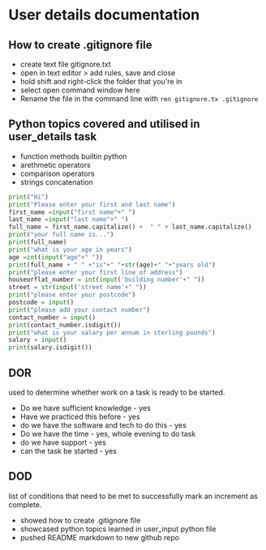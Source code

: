 # User details documentation

## How to create .gitignore file

- create text file gitignore.txt
- open in text editor >  add rules, save and close
- hold shift and right-click the folder that you're in
- select open command window here
- Rename the file in the command line with  ``ren gitignore.tx .gitignore``
![]()
## Python topics covered and utilised in user_details task

- function methods builtin python
- arethmetic operators
- comparison operators
- strings concatenation

```python
print("Hi")
print("Please enter your first and last name")
first_name =input("first name"+" ")
last_name =input("last name"+" ")
full_name = first_name.capitalize() +  " " + last_name.capitalize()
print("your full name is...")
print(full_name)
print("what is your age in years")
age =int(input("age"+" "))
print(full_name + " " +"is"+" "+str(age)+" "+"years old")
print("please enter your first line of address")
houseorflat_number = int(input('building number'+" "))
street = str(input('street name'+" "))
print("please enter your postcode")
postcode = input()
print("please add your contact number")
contact_number = input()
print(contact_number.isdigit())
print("what is your salary per annum in sterling pounds")
salary = input()
print(salary.isdigit())


```

## DOR
used to determine whether work on a task is ready to be started. 
- Do we have sufficient knowledge - yes
- Have we practiced this before - yes 
- do we have the software and tech to do this - yes 
- Do we have the time - yes, whole evening to do task 
- do we have support - yes 
- can the task be started - yes 

## DOD 

list of conditions that need to be met to successfully mark an increment as complete.
- showed how to create .gitignore file
- showcased python topics learned in user_input python file 
- pushed README markdown to new github repo
